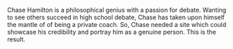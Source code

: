 Chase Hamilton is a philosophical genius with a passion for debate. Wanting to see others succeed in high school debate, Chase has taken upon himself the mantle of of being a private coach. So, Chase needed a site which could showcase his credibility and portray him as a genuine person. This is the result.